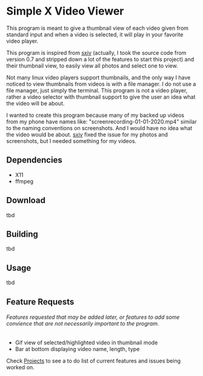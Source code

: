 # Simple X Video Viewer

This program is meant to give a thumbnail view of each video given from standard input and when a video is selected, it will play in your favorite video player.

This program is inspired from [sxiv](https://github.com/muennich/sxiv) (actually, I took the source code from version 0.7 and stripped down a lot of the features to start this project) and their thumbnail view, to easily view all photos and select one to view. 

Not many linux video players support thumbnails, and the only way I have noticed to view thumbnails from videos is with a file manager. I do not use a file manager, just simply the terminal. This program is not a video player, rather a video selector with thumbnail support to give the user an idea what the video will be about. 

I wanted to create this program because many of my backed up videos from my phone have names like: "screenrecording-01-01-2020.mp4" similar to the naming conventions on screenshots. And I would have no idea what the video would be about. [sxiv](https://github.com/muennich/sxiv) fixed the issue for my photos and screenshots, but I needed something for my videos.

## Dependencies
- X11
- ffmpeg

## Download
tbd
## Building
tbd
## Usage
tbd
## Feature Requests
###### Features requested that may be added later, or features to add some convience that are not necessarily important to the program.
- Gif view of selected/highlighted video in thumbnail mode
- Bar at bottom displaying video name, length, type

Check [Projects](https://github.com/SpencerApel/sxvv/projects/1) to see a to do list of current features and issues being worked on.
